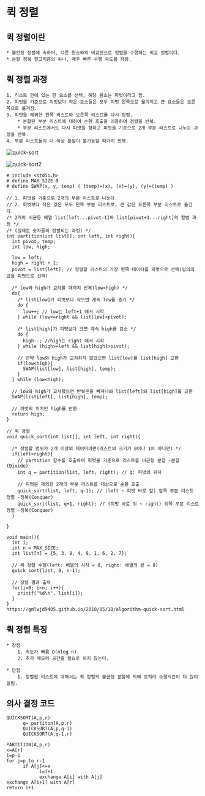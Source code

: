 # 퀵 정렬


## 퀵 정렬이란

    * 불안정 정렬에 속하며, 다른 원소와의 비교만으로 정렬을 수행하는 비교 정렬이다.
    * 분할 정복 알고리즘의 하나, 매우 빠른 수행 속도를 자랑. 

## 퀵 정렬 과정

    1. 리스트 안에 있는 한 요소를 선택, 해당 원소는 피벗이라고 함. 
    2. 피벗을 기준으로 피벗보다 작은 요소들은 모두 피벗 왼쪽으로 옮겨지고 큰 요소들은 오른쪽으로 옮겨짐. 
    3. 피벗을 제외한 왼쪽 리스트와 오른쪽 리스트를 다시 정렬.
        * 분할된 부분 리스트에 대하여 순환 호출을 이용하여 정렬을 반복.
        * 부분 리스트에서도 다시 피벗을 정하고 피벗을 기준으로 2개 부분 리스트로 나누는 과정을 반복.
    4. 부분 리스트들이 더 이상 분할이 불가능할 때가지 반복. 
    
![quick-sort](https://user-images.githubusercontent.com/71515744/170242364-3829870e-0779-42b3-be3a-905e7e152935.png)

![quick-sort2](https://user-images.githubusercontent.com/71515744/170242686-a4225ba8-ce68-4e2f-912f-865fbfe23dea.png)


```
# include <stdio.h>
# define MAX_SIZE 9
# define SWAP(x, y, temp) ( (temp)=(x), (x)=(y), (y)=(temp) )

// 1. 피벗을 기준으로 2개의 부분 리스트로 나눈다.
// 2. 피벗보다 작은 값은 모두 왼쪽 부분 리스트로, 큰 값은 오른쪽 부분 리스트로 옮긴다.
/* 2개의 비균등 배열 list[left...pivot-1]와 list[pivot+1...right]의 합병 과정 */
/* (실제로 숫자들이 정렬되는 과정) */
int partition(int list[], int left, int right){
  int pivot, temp;
  int low, high;

  low = left;
  high = right + 1;
  pivot = list[left]; // 정렬할 리스트의 가장 왼쪽 데이터를 피벗으로 선택(임의의 값을 피벗으로 선택)

  /* low와 high가 교차할 때까지 반복(low<high) */
  do{
    /* list[low]가 피벗보다 작으면 계속 low를 증가 */
    do {
      low++; // low는 left+1 에서 시작
    } while (low<=right && list[low]<pivot);

    /* list[high]가 피벗보다 크면 계속 high를 감소 */
    do {
      high--; //high는 right 에서 시작
    } while (high>=left && list[high]>pivot);

    // 만약 low와 high가 교차하지 않았으면 list[low]를 list[high] 교환
    if(low<high){
      SWAP(list[low], list[high], temp);
    }
  } while (low<high);

  // low와 high가 교차했으면 반복문을 빠져나와 list[left]와 list[high]를 교환
  SWAP(list[left], list[high], temp);

  // 피벗의 위치인 high를 반환
  return high;
}

// 퀵 정렬
void quick_sort(int list[], int left, int right){

  /* 정렬할 범위가 2개 이상의 데이터이면(리스트의 크기가 0이나 1이 아니면) */
  if(left<right){
    // partition 함수를 호출하여 피벗을 기준으로 리스트를 비균등 분할 -분할(Divide)
    int q = partition(list, left, right); // q: 피벗의 위치

    // 피벗은 제외한 2개의 부분 리스트를 대상으로 순환 호출
    quick_sort(list, left, q-1); // (left ~ 피벗 바로 앞) 앞쪽 부분 리스트 정렬 -정복(Conquer)
    quick_sort(list, q+1, right); // (피벗 바로 뒤 ~ right) 뒤쪽 부분 리스트 정렬 -정복(Conquer)
  }

}

void main(){
  int i;
  int n = MAX_SIZE;
  int list[n] = {5, 3, 8, 4, 9, 1, 6, 2, 7};

  // 퀵 정렬 수행(left: 배열의 시작 = 0, right: 배열의 끝 = 8)
  quick_sort(list, 0, n-1);

  // 정렬 결과 출력
  for(i=0; i<n; i++){
    printf("%d\n", list[i]);
  }
}
https://gmlwjd9405.github.io/2018/05/10/algorithm-quick-sort.html
```


## 퀵 정렬 특징

    * 장점
        1. 속도가 빠름 O(nlog n)
        2. 추가 메모리 공간을 필요로 하지 않는다. 
    
    * 단점
        1. 정렬된 리스트에 대해서는 퀵 정렬의 불균형 분할에 의해 오히려 수행시간이 더 많이 걸림.
        
## 의사 결정 코드
  
```  
QUICKSORT(A,p,r)
      q= partiton(A,p,r)
      QUICKSORT(A,p,q-1)
      QUICKSORT(A,q-1,r)
        
PARTITION(A,p,r)
x=A[r]
i=p-1
for j=p to r-1
      if A[j]<=x
            i=i+1
            exchange A[i] with A[j]
exchange A[i+1] with A[r]
return i+1
```
